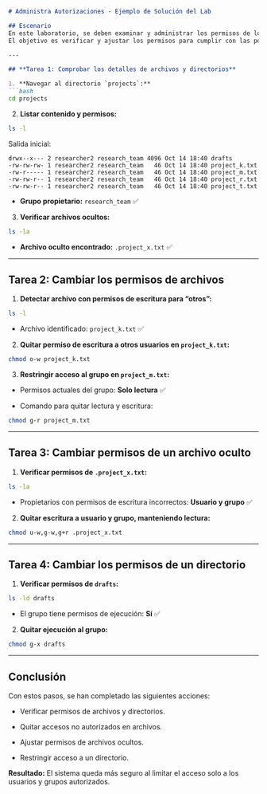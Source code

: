 

````markdown
# Administra Autorizaciones - Ejemplo de Solución del Lab

## Escenario
En este laboratorio, se deben examinar y administrar los permisos de los archivos en el directorio `/home/researcher2/projects` para el usuario **researcher2**, miembro del grupo **research_team**.  
El objetivo es verificar y ajustar los permisos para cumplir con las políticas de seguridad, evitando accesos no autorizados tanto en archivos como en directorios, incluyendo archivos ocultos.

---

## **Tarea 1: Comprobar los detalles de archivos y directorios**

1. **Navegar al directorio `projects`:**
```bash
cd projects
````

2. **Listar contenido y permisos:**
    

```bash
ls -l
```

Salida inicial:

```
drwx--x--- 2 researcher2 research_team 4096 Oct 14 18:40 drafts
-rw-rw-rw- 1 researcher2 research_team   46 Oct 14 18:40 project_k.txt
-rw-r----- 1 researcher2 research_team   46 Oct 14 18:40 project_m.txt
-rw-rw-r-- 1 researcher2 research_team   46 Oct 14 18:40 project_r.txt
-rw-rw-r-- 1 researcher2 research_team   46 Oct 14 18:40 project_t.txt
```

- **Grupo propietario:** `research_team` ✅
    

3. **Verificar archivos ocultos:**
    

```bash
ls -la
```

- **Archivo oculto encontrado:** `.project_x.txt` ✅
    

---

## **Tarea 2: Cambiar los permisos de archivos**

1. **Detectar archivo con permisos de escritura para “otros”:**
    

```bash
ls -l
```

- Archivo identificado: `project_k.txt` ✅
    

2. **Quitar permiso de escritura a otros usuarios en `project_k.txt`:**
    

```bash
chmod o-w project_k.txt
```

3. **Restringir acceso al grupo en `project_m.txt`:**
    

- Permisos actuales del grupo: **Solo lectura** ✅
    
- Comando para quitar lectura y escritura:
    

```bash
chmod g-r project_m.txt
```

---

## **Tarea 3: Cambiar permisos de un archivo oculto**

1. **Verificar permisos de `.project_x.txt`:**
    

```bash
ls -la
```

- Propietarios con permisos de escritura incorrectos: **Usuario y grupo** ✅
    

2. **Quitar escritura a usuario y grupo, manteniendo lectura:**
    

```bash
chmod u-w,g-w,g+r .project_x.txt
```

---

## **Tarea 4: Cambiar los permisos de un directorio**

1. **Verificar permisos de `drafts`:**
    

```bash
ls -ld drafts
```

- El grupo tiene permisos de ejecución: **Sí** ✅
    

2. **Quitar ejecución al grupo:**
    

```bash
chmod g-x drafts
```

---

## **Conclusión**

Con estos pasos, se han completado las siguientes acciones:

- Verificar permisos de archivos y directorios.
    
- Quitar accesos no autorizados en archivos.
    
- Ajustar permisos de archivos ocultos.
    
- Restringir acceso a un directorio.
    

**Resultado:** El sistema queda más seguro al limitar el acceso solo a los usuarios y grupos autorizados.

